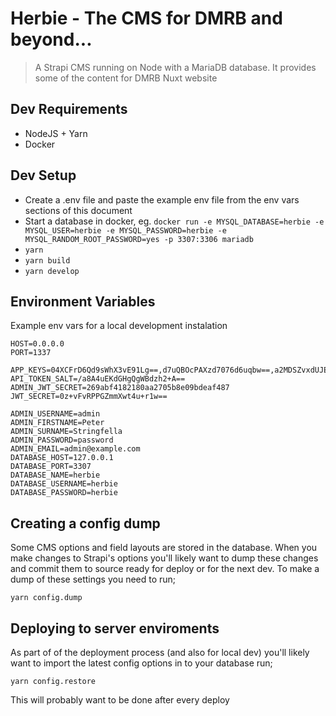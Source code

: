 # Herbie - The CMS for DMRB and beyond...

> A Strapi CMS running on Node with a MariaDB database. It provides some of the content for DMRB Nuxt website

## Dev Requirements

- NodeJS + Yarn
- Docker

## Dev Setup

- Create a .env file and paste the example env file from the env vars sections of this document
- Start a database in docker, eg.
  `docker run -e MYSQL_DATABASE=herbie -e MYSQL_USER=herbie -e MYSQL_PASSWORD=herbie -e MYSQL_RANDOM_ROOT_PASSWORD=yes -p 3307:3306 mariadb`
- `yarn`
- `yarn build`
- `yarn develop`

## Environment Variables

Example env vars for a local development instalation

```
HOST=0.0.0.0
PORT=1337

APP_KEYS=04XCFrD6Qd9sWhX3vE91Lg==,d7uQBOcPAXzd7076d6uqbw==,a2MDSZvxdUJExty0wnHcCw==,GxWzJ4cq21Y7CdhZPXQZmA==
API_TOKEN_SALT=/a8A4uEKdGHgQgWBdzh2+A==
ADMIN_JWT_SECRET=269abf4182180aa2705b8e09bdeaf487
JWT_SECRET=0z+vFvRPPGZmmXwt4u+r1w==

ADMIN_USERNAME=admin
ADMIN_FIRSTNAME=Peter
ADMIN_SURNAME=Stringfella
ADMIN_PASSWORD=password
ADMIN_EMAIL=admin@example.com
DATABASE_HOST=127.0.0.1
DATABASE_PORT=3307
DATABASE_NAME=herbie
DATABASE_USERNAME=herbie
DATABASE_PASSWORD=herbie
```

## Creating a config dump

Some CMS options and field layouts are stored in the database. When you make changes to Strapi's
options you'll likely want to dump these changes and commit them to source ready for deploy
or for the next dev. To make a dump of these settings you need to run;

`yarn config.dump`

## Deploying to server enviroments

As part of of the deployment process (and also for local dev) you'll likely want to
import the latest config options in to your database run;

`yarn config.restore`

This will probably want to be done after every deploy
